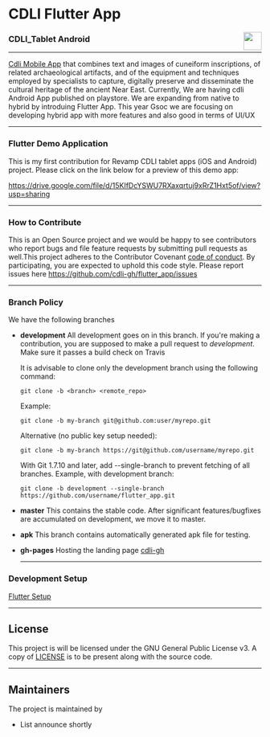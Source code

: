 # CDLI Flutter App

<a href='https://play.google.com/store/apps/details?id=com.cdlisolutions.cdli.cdlitablet' target='_blank' align="right"><img align="right" height='36' src='https://s20.postimg.org/muzx3w4jh/google_play_badge.png' /></a>
### CDLI_Tablet Android

---

[Cdli Mobile App](https://cdli.ucla.edu/?q=cdli-tablet) that combines text and images of cuneiform inscriptions, of related archaeological artifacts, and of the equipment and techniques employed by specialists to capture, digitally preserve and disseminate the cultural heritage of the ancient Near East.
Currently, We are having cdli Android App published on playstore. We are expanding from native to hybrid by introduing Flutter App. This year Gsoc we are focusing on developing hybrid app with more features and also good in terms of UI/UX

---

### Flutter Demo Application
This is my first contribution for Revamp CDLI tablet apps (iOS and Android) project. Please click on the link below for a preview of this demo app:

https://drive.google.com/file/d/15KIfDcYSWU7RXaxqrtuj9xRrZ1Hxt5of/view?usp=sharing

---

### How to Contribute
This is an Open Source project and we would be happy to see contributors who report bugs and file feature requests by submitting pull requests as well.This project adheres to the Contributor Covenant [code of conduct](). By participating, you are expected to uphold this code style. Please report issues here https://github.com/cdli-gh/flutter_app/issues

---

### Branch Policy
We have the following branches
 * **development**
	 All development goes on in this branch. If you're making a contribution,
	 you are supposed to make a pull request to _development_.
	 Make sure it passes a build check on Travis

	 It is advisable to clone only the development branch using the following command:

	`git clone -b <branch> <remote_repo>`

	Example:

	`git clone -b my-branch git@github.com:user/myrepo.git`

	Alternative (no public key setup needed):

	`git clone -b my-branch https://git@github.com/username/myrepo.git`

	With Git 1.7.10 and later, add --single-branch to prevent fetching of all branches. Example, with development branch:

	`git clone -b development --single-branch https://github.com/username/flutter_app.git`

 * **master**
   This contains the stable code. After significant features/bugfixes are accumulated on development, we move it to master.

 * **apk**
   This branch contains automatically generated apk file for testing.

 * **gh-pages**
   Hosting the landing page [cdli-gh](http://cdli-gh.github.io)  
   
   ---
   
### Development Setup
[Flutter Setup](https://flutter.io/get-started/install/)

--- 

## License

This project is will be licensed under the GNU General Public License v3. A copy of [LICENSE]() is to be present along with the source code.

---

## Maintainers
The project is maintained by
 - List announce shortly
